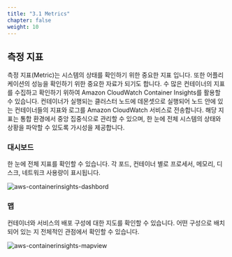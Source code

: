 ```yaml
---
title: "3.1 Metrics"
chapter: false
weight: 10
---
```


## 측정 지표

측정 지표(Metric)는 시스템의 상태를 확인하기 위한 중요한 지표 입니다. 또한 어플리케이션의 성능을 확인하기 위한 중요한 자료가 되기도 합니다. 수 많은 컨테이너의 지표를 수집하고 확인하기 위하여 Amazon CloudWatch Container Insights를 활용할 수 있습니다. 컨테이너가 실행되는 클러스터 노드에 데몬셋으로 실행되어 노드 안에 있는 컨테이너들의 지표와 로그를 Amazon CloudWatch 서비스로 전송합니다. 해당 지표는 통합 환경에서 중앙 집중식으로 관리할 수 있으며, 한 눈에 전체 시스템의 상태와 상황을 파악할 수 있도록 가시성을 제공합니다.

### 대시보드

한 눈에 전체 지표를 확인할 수 있습니다. 각 포드, 컨테이너 별로 프로세서, 메모리, 디스크, 네트워크 사용량이 표시됩니다.

![aws-containerinsights-dashbord](/images/aws/containerinsights-dashboard.png)

### 맵

컨테이너와 서비스의 배포 구성에 대한 지도를 확인할 수 있습니다. 어떤 구성으로 배치 되어 있는 지 전체적인 관점에서 확인할 수 있습니다.

![aws-containerinsights-mapview](/images/aws/containerinsights-mapview.png)
